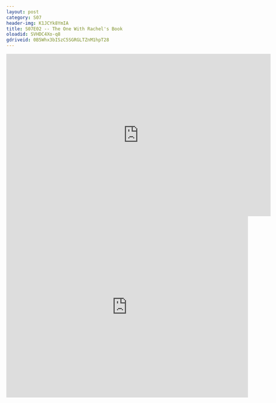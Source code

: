 ```yaml
---
layout: post 
category: S07 
header-img: K1JCYk8YmIA 
title: S07E02 -- The One With Rachel's Book 
oloadid: SVHDC4Xo-q8 
gdriveid: 0B5Whx3bISzC5SGRGLTZnM1hpT28 
--- 
```

<!--more--> 
<iframe src='https://openload.co/embed/SVHDC4Xo-q8/' width='700' height='430' frameborder='0' scrolling='no' allowfullscreen='allowfullscreen'></iframe> 
<iframe src='https://drive.google.com/file/d/0B5Whx3bISzC5SGRGLTZnM1hpT28/preview' width='640' height='480' frameborder='0' scrolling='no' allowfullscreen='allowfullscreen'></iframe> 